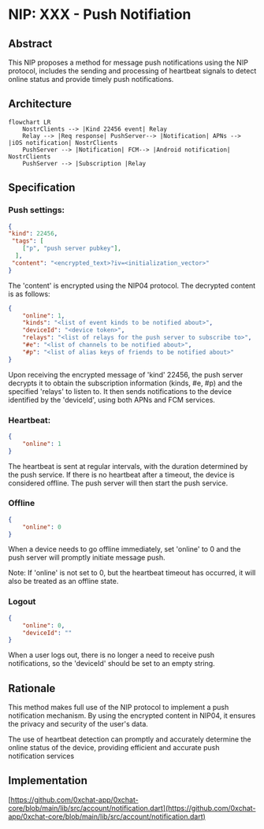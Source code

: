 # NIP: XXX - Push Notifiation 

## Abstract

This NIP proposes a method for message push notifications using the NIP protocol, includes the sending and processing of heartbeat signals to detect online status and provide timely push notifications.



## Architecture


```mermaid
flowchart LR
    NostrClients --> |Kind 22456 event| Relay  
    Relay --> |Req response| PushServer--> |Notification| APNs --> |iOS notification| NostrClients
    PushServer --> |Notification| FCM--> |Android notification| NostrClients
    PushServer --> |Subscription |Relay
```

## Specification

### Push settings:

```json
{
"kind": 22456,
 "tags": [
   	["p", "push server pubkey"],
  ],
 "content": "<encrypted_text>?iv=<initialization_vector>"
}
```
The 'content' is encrypted using the NIP04 protocol. The decrypted content is as follows:

```json
{
    "online": 1,
    "kinds": "<list of event kinds to be notified about>",
    "deviceId": "<device token>",
    "relays": "<list of relays for the push server to subscribe to>",
    "#e": "<list of channels to be notified about>",
    "#p": "<list of alias keys of friends to be notified about>"
}

```
Upon receiving the encrypted message of 'kind' 22456, the push server decrypts it to obtain the subscription information (kinds, #e, #p) and the specified 'relays' to listen to. It then sends notifications to the device identified by the 'deviceId', using both APNs and FCM services.

### Heartbeat:

```json
{
    "online": 1
}

```
The heartbeat is sent at regular intervals, with the duration determined by the push service. If there is no heartbeat after a timeout, the device is considered offline. The push server will then start the push service.

### Offline

```json
{
    "online": 0
}

```
When a device needs to go offline immediately, set 'online' to 0 and the push server will promptly initiate message push. 

Note: If 'online' is not set to 0, but the heartbeat timeout has occurred, it will also be treated as an offline state.


### Logout

```json
{
    "online": 0,
    "deviceId": ""
}

```

When a user logs out, there is no longer a need to receive push notifications, so the 'deviceId' should be set to an empty string.

## Rationale
This method makes full use of the NIP protocol to implement a push notification mechanism. By using the encrypted content in NIP04, it ensures the privacy and security of the user's data.

The use of heartbeat detection can promptly and accurately determine the online status of the device, providing efficient and accurate push notification services


## Implementation
[https://github.com/0xchat-app/0xchat-core/blob/main/lib/src/account/notification.dart](https://github.com/0xchat-app/0xchat-core/blob/main/lib/src/account/notification.dart)




